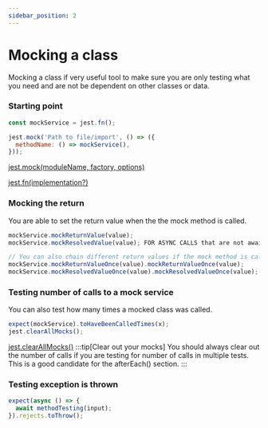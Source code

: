 ```yaml
---
sidebar_position: 2
---
```


# Mocking a class

Mocking a class if very useful tool to make sure you are only testing what you need and are not be dependent on other classes or data.

### Starting point

```js title="className.test.js"
const mockService = jest.fn();

jest.mock('Path to file/import', () => ({
  methodName: () => mockService(),
}));
```

[jest.mock(moduleName, factory, options)](https://jestjs.io/docs/jest-object#jestmockmodulename-factory-options)

[jest.fn(implementation?)](https://jestjs.io/docs/jest-object#jestfnimplementation)

### Mocking the return

You are able to set the return value when the the mock method is called.

```js title=''
mockService.mockReturnValue(value);
mockService.mockResolvedValue(value); FOR ASYNC CALLS that are not awaited

// You can also chain different return values if the mock method is called multiple times in the test
mockService.mockReturnValueOnce(value).mockReturnValueOnce(value);
mockService.mockResolvedValueOnce(value).mockResolvedValueOnce(value); FOR ASYNC CALLS that are not awaited
```

### Testing number of calls to a mock service

You can also test how many times a mocked class was called.

```js title
expect(mockService).toHaveBeenCalledTimes(x);
jest.clearAllMocks();
```

[jest.clearAllMocks()](https://jestjs.io/docs/jest-object#jestclearallmocks)
:::tip[Clear out your mocks]
You should always clear out the number of calls if you are testing for number of calls in multiple tests. This is a good candidate for the afterEach() section.
:::

### Testing exception is thrown

```js
expect(async () => {
  await methodTesting(input);
}).rejects.toThrow();
```
